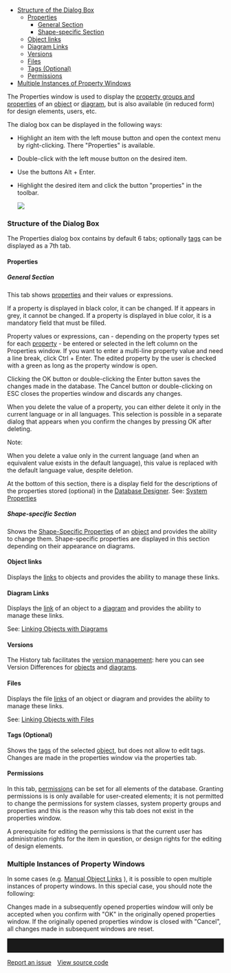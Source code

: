 -   [Structure of the Dialog Box](#structure-of-the-dialog-box)
    -   [Properties](#properties)
        -   [General Section](#general-section)
        -   [Shape-specific Section](#shape-specific-section)
    -   [Object links](#object-links)
    -   [Diagram Links](#diagram-links)
    -   [Versions](#versions)
    -   [Files](#files)
    -   [Tags (Optional)](#tags-optional)
    -   [Permissions](#permissions)
-   [Multiple Instances of Property Windows](#multiple-instances-of-property-windows)


The Properties window is used to display the [property groups and
properties](property-group-and-property) of
an [object](object) or [diagram](dizgram), but is also available (in
reduced form) for design elements, users, etc.

The dialog box can be displayed in the following ways:

-   Highlight an item with the left mouse button and open the context
    menu by right-clicking. There "Properties" is available.
-   Double-click with the left mouse button on the desired item.
-   Use the buttons Alt + Enter.
-   Highlight the desired item and click the button "properties" in the
    toolbar.
    
    ![](//images.ctfassets.net/utx1h0gfm1om/Z2qSbI5cgUeM2gCaIQ60y/c22675d8cd06b832b9129fbd83ec01e7/329367.png)

### Structure of the Dialog Box

The Properties dialog box contains by default 6 tabs;
optionally [tags](tags) can be displayed as a 7th tab.

#### Properties

##### General Section

This tab shows [properties](property-group-and-property) and their values or
expressions.

If a property is displayed in black color, it can be changed. If it
appears in grey, it cannot be changed. If a property is displayed in
blue color, it is a mandatory field that must be filled.

Property values or expressions, can - depending on the property types
set for each [property](property-group-and-property) - be entered or
selected in the left column on the Properties window. If you want to
enter a multi-line property value and need a line break, click Ctrl +
Enter. The edited property by the user is checked with a green as long
as the property window is open.

Clicking the OK button or double-clicking the Enter button saves the
changes made in the database. The Cancel button or double-clicking on
ESC closes the properties window and discards any changes.

When you delete the value of a property, you can either delete it only
in the current language or in all languages. This selection is possible
in a separate dialog that appears when you confirm the changes by
pressing OK after deleting.

<div class="info">
Note:

When you delete a value only in the current language (and when an
equivalent value exists in the default language), this value is replaced
with the default language value, despite deletion.
  </div>


At the bottom of this section, there is a display field for the
descriptions of the properties stored (optional) in the [Database
Designer](database-designer). See: [System
Properties](system-properties)

##### Shape-specific Section

Shows the [Shape-Specific Properties](shape-specific-properties) of
an [object](object) and provides the ability to change them.
Shape-specific properties are displayed in this section depending on
their appearance on diagrams.

#### Object links

Displays the [links](links) to objects and provides the ability to
manage these links.

#### Diagram Links

Displays the [link](links) of an object to a [diagram](diagram) and
provides the ability to manage these links.

See: [Linking Objects with Diagrams](linking-objects-with-diagrams)

#### Versions

The History tab facilitates the [version
management](Version_Management): here you can see Version Differences
for [objects](objects) and [diagrams](diagram).

#### Files

Displays the file [links](links) of an object or diagram and provides
the ability to manage these links.

See: [Linking Objects with Files](linking-objects-with-files)

#### Tags (Optional)

Shows the [tags](tags) of the selected [object](objects), but does not
allow to edit tags. Changes are made in the properties window via the
properties tab.

#### Permissions

In this tab, [permissions](permissions) can be set for all elements of
the database. Granting permissions is is only available for user-created
elements; it is not permitted to change the permissions for system
classes, system property groups and properties and this is the reason
why this tab does not exist in the properties window.

A prerequisite for editing the permissions is that the current user has
administration rights for the item in question, or design rights for the
editing of design elements.

### Multiple Instances of Property Windows

In some cases (e.g. [Manual Object Links](manual-object-links) ), it is
possible to open multiple instances of property windows. In this special
case, you should note the following:

<div class="warning">
Changes made in a subsequently opened properties window will only be
accepted when you confirm with "OK" in the originally opened properties
window. If the originally opened properties window is closed with
"Cancel", all changes made in subsequent windows are reset.
  </div>
<hr style="padding-top:2rem" />
<a href="https://github.com/process4/docs/issues" target="_blank" class="bgw btn btn-primary btn-lg shadow-sm">Report an issue</a>
<a href="https://github.com/process4/docs" target="_blank" class="bgw btn btn-primary btn-lg shadow-sm" style="margin-left:10px;">View source code</a>